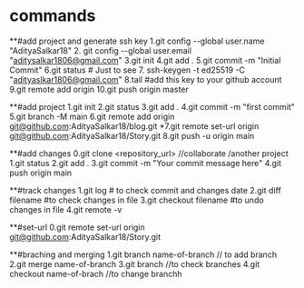# commands
**#add project and generate ssh key
1.git config --global user.name "AdityaSalkar18"
2. git config --global user.email "aditysalkar1806@gmail.com"
3.git init
4.git add .
5.git commit -m "Initial Commit"
6.git status # Just to see
7. ssh-keygen -t ed25519 -C "adityaslkar1806@gmail.com"
8.tail <path to id_rsa.pub> #add this key to your github account
9.git remote add origin <ssh url.git>
10.git push origin master


**#add project 
1.git init
2.git status
3.git add .
4.git commit -m "first commit"
5.git branch -M main
6.git remote add origin git@github.com:AdityaSalkar18/blog.git
*7.git remote set-url origin git@github.com:AdityaSalkar18/Story.git
8.git push -u origin main

**#add changes 
0.git clone <repository_url> //collaborate /another project
1.git status 
2.git add .
3.git commit -m "Your commit message here"
4.git push origin main


**#track changes
1.git log # to check commit and changes date
2.git diff filename #to check changes in file 
3.git checkout filename #to undo changes in file
4.git remote -v
  
**#set-url
0.git remote set-url origin git@github.com:AdityaSalkar18/Story.git

**#braching and merging
1.git branch name-of-branch // to add  branch
2.git merge name-of-branch
3.git branch //to check branches
4.git checkout name-of-brach //to change branchh
